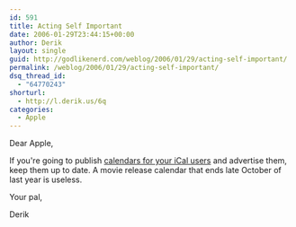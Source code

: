 ```yaml
---
id: 591
title: Acting Self Important
date: 2006-01-29T23:44:15+00:00
author: Derik
layout: single
guid: http://godlikenerd.com/weblog/2006/01/29/acting-self-important/
permalink: /weblog/2006/01/29/acting-self-important/
dsq_thread_id:
  - "64770243"
shorturl:
  - http://l.derik.us/6q
categories:
  - Apple
---
```

Dear Apple,

If you're going to publish [calendars for your iCal users](http://www.apple.com/macosx/features/ical/library/) and advertise them, keep them up to date. A movie release calendar that ends late October of last year is useless.

Your pal,
  
Derik